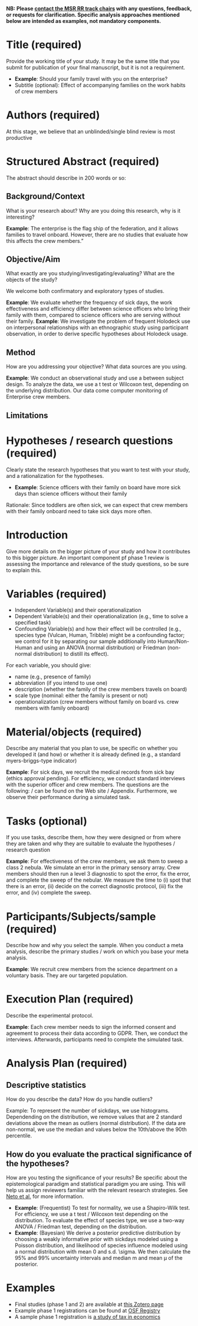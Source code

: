 **NB: Please [contact the MSR RR track chairs](mailto:nernst@uvic.ca) with any questions, feedback, or requests for clarification. Specific analysis approaches mentioned below are intended as examples, not mandatory components.**

# Title (required)
Provide the working title of your study. It may be the same title that you submit for publication of your final manuscript, but it is not a requirement.

* **Example**: Should your family travel with you on the enterprise?
* Subtitle (optional): Effect of accompanying families on the work habits of crew members

# Authors (required)
At this stage, we believe that an unblinded/single blind review is most productive

# Structured Abstract (required)
The abstract should describe in 200 words or so:

## Background/Context
What is your research about? Why are you doing this research, why is it interesting?

**Example**: The enterprise is the flag ship of the federation, and it allows families to travel onboard. However, there are no studies that evaluate how this affects the crew members.”

## Objective/Aim
What exactly are you studying/investigating/evaluating? What are the objects of the study?

We welcome both confirmatory and exploratory types of studies.

**Example**: We evaluate whether the frequency of sick days, the work effectiveness and efficiency differ between science officers who bring their family with them, compared to science officers who are serving without their family.
**Example**: We investigate the problem of frequent Holodeck use on interpersonal relationships with an ethnographic study using participant observation, in order to derive specific hypotheses about Holodeck usage.

## Method
How are you addressing your objective? What data sources are you using.

**Example**: We conduct an observational study and use a between subject design. To analyze the data, we use a t test or Wilcoxon test, depending on the underlying distribution. Our data come computer monitoring of Enterprise crew members.

## Limitations

# Hypotheses / research questions (required)
Clearly state the research hypotheses that you want to test with your study, and a rationalization for the hypotheses. 

* **Example**: Science officers with their family on board have more sick days than science officers without their family

Rationale: Since toddlers are often sick, we can expect that crew members with their family onboard need to take sick days more often. 

# Introduction
Give more details on the bigger picture of your study and how it contributes to this bigger picture. An important component pf phase 1 review is assessing the importance and relevance of the study questions, so be sure to explain this. 

# Variables (required)
* Independent Variable(s) and their operationalization
* Dependent Variable(s) and their operationalization (e.g., time to solve a specified task)
* Confounding Variable(s) and how their effect will be controlled (e.g., species type (Vulcan, Human, Tribble) might be a confounding factor; we control for it by separating our sample additionally into Human/Non-Human and using an ANOVA (normal distribution) or Friedman (non-normal distribution) to distill its effect).

For each variable, you should give:
- name (e.g., presence of family)
- abbreviation (if you intend to use one)
- description (whether the family of the crew members travels on board)
- scale type (nominal: either the family is present or not)
- operationalization (crew members without family on board vs. crew members with family onboard)

# Material/objects (required)
Describe any material that you plan to use, be specific on whether you developed it (and how) or whether it is already defined (e.g., a standard myers-briggs-type indicator)

**Example**: For sick days, we recruit the medical records from sick bay (ethics approval pending). For efficiency, we conduct standard interviews with the superior officer and crew members. The questions are the following: / can be found on the Web site / Appendix. Furthermore, we observe their performance during a simulated task.

# Tasks (optional)
If you use tasks, describe them, how they were designed or from where they are taken and why they are suitable to evaluate the hypotheses / research question

**Example**: For effectiveness of the crew members, we ask them to sweep a class 2 nebula. We simulate an error in the primary sensory array. Crew members should then run a level 3 diagnostic to spot the error, fix the error, and complete the sweep of the nebular. We measure the time to (i) spot that there is an error, (ii) decide on the correct diagnostic protocol, (iii) fix the error, and (iv) complete the sweep.

# Participants/Subjects/sample (required)
Describe how and why you select the sample. When you conduct a meta analysis, describe the primary studies / work on which you base your meta analysis.

**Example**: We recruit crew members from the science department on a voluntary basis. They are our targeted population. 

# Execution Plan (required)
Describe the experimental protocol.

**Example**: Each crew member needs to sign the informed consent and agreement to process their data according to GDPR. Then, we conduct the interviews. Afterwards, participants need to complete the simulated task. 

# Analysis Plan (required)
## Descriptive statistics
How do you describe the data? How do you handle outliers?

Example: To represent the number of sickdays, we use histograms. Dependending on the distribution, we remove values that are 2 standard deviations above the mean as outliers (normal distribution). If the data are non-normal, we use the median and values below the 10th/above the 90th percentile.

## How do you evaluate the practical significance of the hypotheses?
How are you testing the significance of your results? Be specific about the epistemological paradigm and statistical paradigm you are using. This will help us assign reviewers familiar with the relevant research strategies. See [Neto et al.](https://arxiv.org/pdf/1706.00933.pdf) for more information.

* **Example**: (Frequentist) To test for normality, we use a Shapiro-Wilk test. For efficiency, we use a t test / Wilcoxon test depending on the distribution. To evaluate the effect of species type, we use a two-way ANOVA / Friedman test, depending on the distribution.
* **Example**: (Bayesian) We derive a posterior predictive distribution by choosing a weakly informative prior with sickdays modeled using a Poisson distribution, and likelihood of species influence modeled using a normal distribution with mean 0 and s.d. \sigma. We then calculate the 95% and 99% uncertainty intervals and median m and mean μ of the posterior.

# Examples
* Final studies (phase 1 and 2) are available at [this Zotero page](https://www.zotero.org/groups/479248/osf/items/collectionKey/KEJP68G9?) 
* Example phase 1 registrations can be found at [OSF Registry](https://osf.io/registries/discover?provider=OSF&type=OSF%20Preregistration)
* A sample phase 1 registration is [a study of tax in economics](https://osf.io/5g7hv/)
